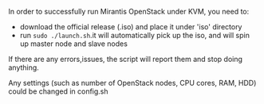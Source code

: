 In order to successfully run Mirantis OpenStack under KVM, you need to:

*   download the official release (.iso) and place it under 'iso' directory
*   run ``sudo ./launch.sh``.it will automatically pick up the iso, and will spin up master node and
slave nodes

If there are any errors,issues, the script will report them and stop doing anything.

Any settings (such as number of OpenStack nodes, CPU cores, RAM, HDD) could be changed in config.sh

